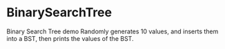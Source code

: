 BinarySearchTree
================

Binary Search Tree demo
Randomly generates 10 values, and inserts them into a BST, then prints the values of the BST. 
